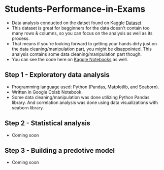 # Students-Performance-in-Exams

- Data analysis conducted on the datset found on Kaggle <a href="https://www.kaggle.com/spscientist/students-performance-in-exams">Dataset</a>
- This dataset is great for begginners for the data doesn't contain too many rows & columns, so you can focus on the analysis as well as its process.
- That means if you're looking forward to getting your hands dirty just on the data cleaning/manipulation part, you might be disappointed. This analysis contains some data cleaning/manipulation part though.
- You can see the code here on <a href="https://www.kaggle.com/yuki19940627/notebooks">Kaggle Notebooks</a> as well.

## Step 1 - Exploratory data analysis
- Programming language used: Python (Pandas, Matplotlib, and Seaborn).
- Written in Google Colab Notebook.
- Some data cleaning/manipulation was done utilizing Python Pandas library. And correlation analysis was done using data visualizations with seaborn library.
## Step 2 - Statistical analysis
- Coming soon
## Step 3 - Building a predotive model
- Coming soon
